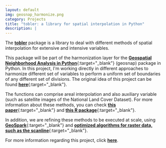 ```yaml
---
layout: default
img: geosnap_harmonize.png
category: Projects
title: "tobler: a library for spatial interpolation in Python"
description: |
---
```


The [**tobler**]((https://github.com/spatialucr/tobler)) package is a library to deal with different methods of spatial interpolation for extensive and intensive variables.

This package will be part of the harmonization layer for the [**Geospatial Neighborhood Analysis in Python**](https://github.com/spatialucr/geosnap){:target="_blank"} (geosnap) package in Python. In this project, I'm working directly in different approaches to harmonize different set of variables to perform a uniform set of boundaries of any different set of divisions. The original idea of this project can be found [**here**](http://conference.scipy.org/proceedings/scipy2018/pdfs/serge_rey.pdf){:target="_blank"}.

The functions can comprise areal interpolation and also auxiliary variable (such as satellite images of the National Land Cover Dataset). For more information about these methods, you can check [**this paper**](https://www.researchgate.net/publication/5153750_Areal_Interpolation_of_Population_Counts_Using_Pre-Classified_Land_Cover_Data){:target="_blank"} and [**this R package**](https://cran.r-project.org/web/packages/areal/vignettes/areal.html){:target="_blank"}.

In addition, we are refining these methods to be executed at scale, using [**GeoSpark**](https://github.com/DataSystemsLab/GeoSpark){:target="_blank"} and [**optimized algorithms for raster data, such as the scanline**](https://www.researchgate.net/publication/328949782_Distributed_zonal_statistics_of_big_raster_and_vector_data){:target="_blank"}.

For more information regarding this project, click [**here**](https://github.com/spatialucr/tobler).